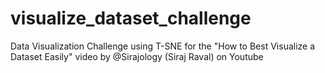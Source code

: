 # visualize_dataset_challenge
Data Visualization Challenge using T-SNE for the "How to Best Visualize a Dataset Easily" video by @Sirajology (Siraj Raval) on Youtube
